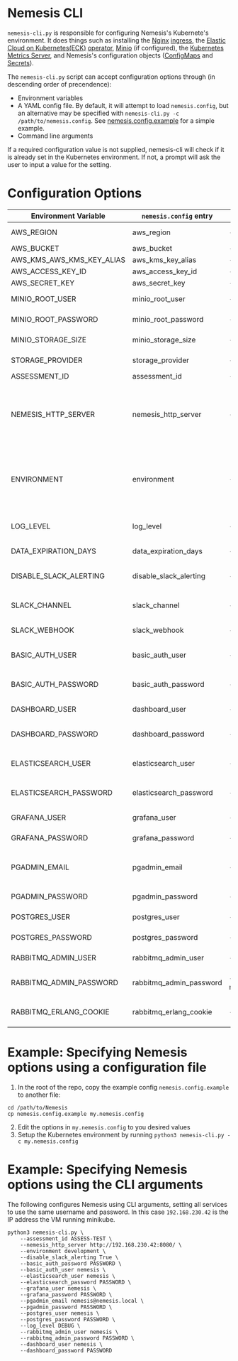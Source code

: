 # Nemesis CLI
`nemesis-cli.py` is responsible for configuring Nemesis's Kubernete's environment. It does things such as installing the [Nginx](https://kubernetes.github.io/ingress-nginx/) [ingress](https://kubernetes.io/docs/concepts/services-networking/ingress/#what-is-ingress), the [Elastic Cloud on Kubernetes(ECK)](https://www.elastic.co/guide/en/cloud-on-k8s/current/k8s-overview.html) [operator](https://kubernetes.io/docs/concepts/extend-kubernetes/operator/), [Minio](https://min.io/) (if configured), the [Kubernetes Metrics Server](https://github.com/kubernetes-sigs/metrics-server), and  Nemesis's configuration objects ([ConfigMaps](https://kubernetes.io/docs/concepts/configuration/configmap/) and [Secrets](https://kubernetes.io/docs/concepts/configuration/secret/)).

The `nemesis-cli.py` script can accept configuration options through (in descending order of precendence):
- Environment variables
- A YAML config file. By default, it will attempt to load `nemesis.config`, but an alternative may be specified with `nemesis-cli.py -c /path/to/nemesis.config`. See [nemesis.config.example](../nemesis.config.example) for a simple example.
- Command line arguments

If a required configuration value is not supplied, nemesis-cli will check if it is already set in the Kubernetes environment. If not, a prompt will ask the user to input a value for the setting.

# Configuration Options
| Environment Variable      | `nemesis.config` entry  | cli argument              | Description                                                                                                                                                                              |
|---------------------------|-------------------------|---------------------------|------------------------------------------------------------------------------------------------------------------------------------------------------------------------------------------|
| AWS_REGION                | aws_region              | --aws_region              | The region for the AWS S3 bucket/KMS key                                                                                                                                                 |
| AWS_BUCKET                | aws_bucket              | --aws_bucket              | The AWS S3 bucket name                                                                                                                                                                   |
| AWS_KMS_AWS_KMS_KEY_ALIAS | aws_kms_key_alias       | --aws_kms_key_alias       | The alias of the AWS KMS key                                                                                                                                                             |
| AWS_ACCESS_KEY_ID         | aws_access_key_id       | --aws_access_key_id       | The AWS access key ID                                                                                                                                                                    |
| AWS_SECRET_KEY            | aws_secret_key          | --aws_secret_key          | The AWS secret key                                                                                                                                                                       |
| MINIO_ROOT_USER           | minio_root_user         | --minio_root_user         | The username for Minio (it not using AWS)                                                                                                                                                |
| MINIO_ROOT_PASSWORD       | minio_root_password     | --minio_root_password     | The password for Minio (it not using AWS)                                                                                                                                                |
| MINIO_STORAGE_SIZE        | minio_storage_size      | --minio_storage_size      | Storage size for Minio (e.g., 15Gi)                                                                                                                                                      |
| STORAGE_PROVIDER          | storage_provider        | --storage_provider        | Storage provider to use, either `minio` (default) or `s3`                                                                                                                               |
| ASSESSMENT_ID             | assessment_id           | --assessment_id           | An ID for the assessment                                                                                                                                                                 |
| NEMESIS_HTTP_SERVER       | nemesis_http_server     | --nemesis_http_server     | The public HTTP server of the Nemesis server (for link creation). The port used here must match the port of the ingress-nginx-controller service in skaffold.yaml (port 8080 by default) |
| ENVIRONMENT               | environment             | --environment             | The environment Nemesis is running in. Possible value: development,production,testing. Production results in JSON-structured logs. Other environments result in human-readable logs.     |
| LOG_LEVEL                 | log_level               | --log_level               | (optional) Python logging level. Possible values: DEBUG, INFO, WARNING, ERROR, CRITICAL                                                                                                  |
| DATA_EXPIRATION_DAYS      | data_expiration_days    | --data_expiration_days    | The number of days to set for data expiration (default 100)                                                                                                                              |
| DISABLE_SLACK_ALERTING    | disable_slack_alerting  | --disable_slack_alerting  | Should slack alerting be disabled? Possible values: True/False                                                                                                                           |
| SLACK_CHANNEL             | slack_channel           | --slack_channel           | (optional) A Slack channel name for alerting, including the '#' (e.g., #nemesis)                                                                                                         |
| SLACK_WEBHOOK             | slack_webhook           | --slack_webhook           | (optional) A Slack webhook for alerting                                                                                                                                                  |
| BASIC_AUTH_USER           | basic_auth_user         | --basic_auth_user         | The username for basic auth to the Nemesis endpoint (default: nemesis)                                                                                                                   |
| BASIC_AUTH_PASSWORD       | basic_auth_password     | --basic_auth_password     | The basic auth password for the Nemesis  endpoit(default: random 24 characters)                                                                                                          |
| DASHBOARD_USER            | dashboard_user          | --dashboard_user          | The username for the main Nemesis dashboard                                                                                                                                              |
| DASHBOARD_PASSWORD        | dashboard_password      | --dashboard_password      | The password for the main Nemesis dashboard (default: random 24 characters)                                                                                                              |
| ELASTICSEARCH_USER        | elasticsearch_user      | --elasticsearch_user      | The username for elasticsearch/kibana (default: nemesis)                                                                                                                                 |
| ELASTICSEARCH_PASSWORD    | elasticsearch_password  | --elasticsearch_password  | The password for elasticsearch/kibana (default: random 24 characters)                                                                                                                    |
| GRAFANA_USER              | grafana_user            | --grafana_user            | The user for Grafana auth (default: nemesis)                                                                                                                                             |
| GRAFANA_PASSWORD          | grafana_password        | --grafana_password        | The password for Grafana auth (default: random 24 characters)                                                                                                                            |
| PGADMIN_EMAIL             | pgadmin_email           | --pgadmin_email           | "user@domain.local" email address to use to log into PgAmin (default: nemesis@nemesis.com)                                                                                               |
| PGADMIN_PASSWORD          | pgadmin_password        | --pgadmin_password        | The password for PgAmin (default: random 24 characters)                                                                                                                                  |
| POSTGRES_USER             | postgres_user           | --postgres_user           | The user for Postgres (default: nemesis)                                                                                                                                                 |
| POSTGRES_PASSWORD         | postgres_password       | --postgres_password       | The password for Postgres (default: random 24 characters)                                                                                                                                |
| RABBITMQ_ADMIN_USER       | rabbitmq_admin_user     | --rabbitmq_admin_user     | Username for the RabbitMQ interface (default: nemesis)                                                                                                                                   |
| RABBITMQ_ADMIN_PASSWORD   | rabbitmq_admin_password | --rabbitmq_admin_password | Password for the RabbitMQ interface (default: random 24 characters)                                                                                                                      |
| RABBITMQ_ERLANG_COOKIE    | rabbitmq_erlang_cookie  | --rabbitmq_erlang_cookie  | Password to allow RabbitMQ nodes to communicate (default: random 24 characters)                                                                                                          |

# Example: Specifying Nemesis options using a configuration file
1. In the root of the repo, copy the example config `nemesis.config.example` to another file:
```
cd /path/to/Nemesis
cp nemesis.config.example my.nemesis.config
```
2. Edit the options in `my.nemesis.config` to you desired values
3. Setup the Kubernetes environment by running `python3 nemesis-cli.py -c my.nemesis.config`

# Example: Specifying Nemesis options using the CLI arguments
The following configures Nemesis using CLI arguments, setting all services to use the same username and password. In this case `192.168.230.42` is the IP address the VM running minikube.
```
python3 nemesis-cli.py \
    --assessment_id ASSESS-TEST \
    --nemesis_http_server http://192.168.230.42:8080/ \
    --environment development \
    --disable_slack_alerting True \
    --basic_auth_password PASSWORD \
    --basic_auth_user nemesis \
    --elasticsearch_user nemesis \
    --elasticsearch_password PASSWORD \
    --grafana_user nemesis \
    --grafana_password PASSWORD \
    --pgadmin_email nemesis@nemesis.local \
    --pgadmin_password PASSWORD \
    --postgres_user nemesis \
    --postgres_password PASSWORD \
    --log_level DEBUG \
    --rabbitmq_admin_user nemesis \
    --rabbitmq_admin_password PASSWORD \
    --dashboard_user nemesis \
    --dashboard_password PASSWORD
```